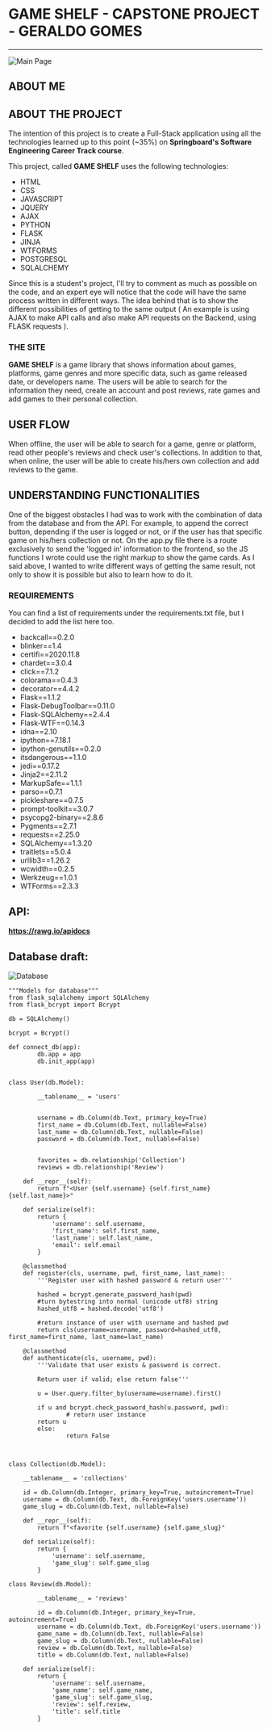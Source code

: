 # GAME SHELF - CAPSTONE PROJECT - GERALDO GOMES
---
![Main Page](https://github.com/ggomesneto/capstone1/blob/main/Game%20Shelf.jpeg)

## ABOUT ME

## ABOUT THE PROJECT

The intention of this project is to create a Full-Stack application using all the technologies learned up to this point (~35%) on **Springboard's Software Engineering Career Track course**. 

This project, called **GAME SHELF** uses the following technologies:

- HTML
- CSS
- JAVASCRIPT
- JQUERY
- AJAX
- PYTHON 
- FLASK
- JINJA
- WTFORMS
- POSTGRESQL
- SQLALCHEMY

Since this is a student's project, I'll try to comment as much as possible on the code, and an expert eye will notice that the code will have the same process written in different ways. The idea behind that is to show the different possibilities of getting to the same output ( An example is using AJAX to make API calls and also make API requests on the Backend, using FLASK requests ).

### THE SITE

**GAME SHELF** is a game library that shows information about games, platforms, game genres and more specific data, such as game released date, or developers name. The users will be able to search for the information they need, create an account and post reviews, rate games and add games to their personal collection.

## USER FLOW

When offline, the user will be able to search for a game, genre or platform, read other people's reviews and check user's collections.
In addition to that, when online, the user will be able to create his/hers own collection and add reviews to the game.

## UNDERSTANDING FUNCTIONALITIES

One of the biggest obstacles I had was to work with the combination of data from the database and from the API. For example, to append the correct button, depending if the user is logged or not, or if the user has that specific game on his/hers collection or not. On the app.py file there is a route exclusively to send the 'logged in' information to the frontend, so the JS functions I wrote could use the right markup to show the game cards. As I said above, I wanted to write different ways of getting the same result, not only to show it is possible but also to learn how to do it.

### REQUIREMENTS

You can find a list of requirements under the requirements.txt file, but I decided to add the list here too.

- backcall==0.2.0
- blinker==1.4
- certifi==2020.11.8
- chardet==3.0.4
- click==7.1.2
- colorama==0.4.3
- decorator==4.4.2
- Flask==1.1.2
- Flask-DebugToolbar==0.11.0
- Flask-SQLAlchemy==2.4.4
- Flask-WTF==0.14.3
- idna==2.10
- ipython==7.18.1
- ipython-genutils==0.2.0
- itsdangerous==1.1.0
- jedi==0.17.2
- Jinja2==2.11.2
- MarkupSafe==1.1.1
- parso==0.7.1
- pickleshare==0.7.5
- prompt-toolkit==3.0.7
- psycopg2-binary==2.8.6
- Pygments==2.7.1
- requests==2.25.0
- SQLAlchemy==1.3.20
- traitlets==5.0.4
- urllib3==1.26.2
- wcwidth==0.2.5
- Werkzeug==1.0.1
- WTForms==2.3.3

 
## API: 
**https://rawg.io/apidocs**

## Database draft:

![Database](https://github.com/ggomesneto/capstone1/blob/main/database.png)

	"""Models for database"""
	from flask_sqlalchemy import SQLAlchemy
	from flask_bcrypt import Bcrypt

	db = SQLAlchemy()

	bcrypt = Bcrypt()

	def connect_db(app):
    		db.app = app
    		db.init_app(app)


	class User(db.Model):

    		__tablename__ = 'users'


    		username = db.Column(db.Text, primary_key=True)
    		first_name = db.Column(db.Text, nullable=False)
    		last_name = db.Column(db.Text, nullable=False)
    		password = db.Column(db.Text, nullable=False)


    		favorites = db.relationship('Collection')
    		reviews = db.relationship('Review')

    	def __repr__(self):
        	return f"<User {self.username} {self.first_name} {self.last_name}>"

    	def serialize(self):
        	return {
            	'username': self.username,
            	'first_name': self.first_name,
            	'last_name': self.last_name,
            	'email': self.email
        	}

    	@classmethod
    	def register(cls, username, pwd, first_name, last_name):
        	'''Register user with hashed password & return user'''

        	hashed = bcrypt.generate_password_hash(pwd)
        	#turn bytestring into normal (unicode utf8) string
        	hashed_utf8 = hashed.decode('utf8')

        	#return instance of user with username and hashed pwd
        	return cls(username=username, password=hashed_utf8, first_name=first_name, last_name=last_name)
    
    	@classmethod
    	def authenticate(cls, username, pwd):
        	'''Validate that user exists & password is correct.

        	Return user if valid; else return false'''

        	u = User.query.filter_by(username=username).first()

        	if u and bcrypt.check_password_hash(u.password, pwd):
            		# return user instance
			return u
        	else:
            		return False



	class Collection(db.Model):

    	__tablename__ = 'collections'

    	id = db.Column(db.Integer, primary_key=True, autoincrement=True)
    	username = db.Column(db.Text, db.ForeignKey('users.username'))
    	game_slug = db.Column(db.Text, nullable=False)

    	def __repr__(self):
        	return f"<favorite {self.username} {self.game_slug}"

    	def serialize(self):
        	return {
            	'username': self.username,
            	'game_slug': self.game_slug
        	}

	class Review(db.Model):

    		__tablename__ = 'reviews'

    		id = db.Column(db.Integer, primary_key=True, autoincrement=True)
    		username = db.Column(db.Text, db.ForeignKey('users.username'))
    		game_name = db.Column(db.Text, nullable=False)
    		game_slug = db.Column(db.Text, nullable=False)
    		review = db.Column(db.Text, nullable=False)
    		title = db.Column(db.Text, nullable=False)

    	def serialize(self):
        	return {
            	'username': self.username,
            	'game_name': self.game_name,
            	'game_slug': self.game_slug,
            	'review': self.review,
            	'title': self.title
        	}

